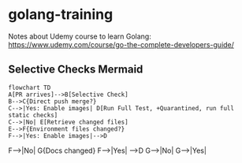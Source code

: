 # golang-training
Notes about Udemy course to learn Golang: https://www.udemy.com/course/go-the-complete-developers-guide/


## Selective Checks Mermaid

```mermaid
flowchart TD
A[PR arrives]-->B[Selective Check]
B-->C{Direct push merge?}
C-->|Yes: Enable images| D[Run Full Test, +Quarantined, run full static checks]
C-->|No| E[Retrieve changed files]
E-->F{Environment files changed?}
F-->|Yes: Enable images|-->D
```

F-->|No| G{Docs changed}
F-->|Yes| -->D
G-->|No|
G-->|Yes|